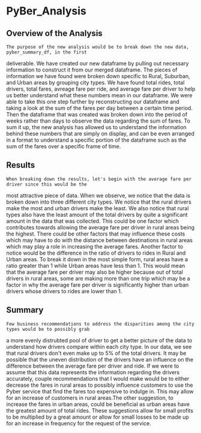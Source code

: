 # PyBer_Analysis

## Overview of the Analysis
	The purpose of the new analysis would be to break down the new data, pyber_summary_df, in the first
deliverable. We have created our new dataframe by pulling out necessary information to construct it from our
merged dataframe. The pieces of information we have found were broken down specific to Rural, Suburban, and
Urban areas by grouping city types. We have found total rides, total drivers, total fares, avreage fare per
ride, and average fare per driver to help us better understand what these numbers mean in our dataframe.
We were able to take this one step further by reconstructing our dataframe and taking a look at the sum of
the fares per day between a certain time period. Then the dataframe that was created was broken down into the
period of weeks rather than days to observe the data regarding the sum of fares. To sum it up, the new analysis
has allowed us to understand the information behind these numbers that are simply on display, and can be even
arranged in a format to understand a specific portion of the dataframe such as the sum of the fares over a specific
frame of time.

## Results
	When breaking down the results, let's begin with the average fare per driver since this would be the
most attractive piece of data. When we observe, we notice that the data is broken down into three different
city types. We notice that the rural drivers make the most and urban drivers make the least. We also notice that
rural types also have the least amount of the total drivers by quite a significant amount in the data that was
collected. This could be one factor which contributes towards allowing the average fare per driver in rural areas
being the highest. There could be other factors that may influence these costs which may have to do with the
distance between destinations in rural areas which may play a role in increasing the average fares. Another factor
to notice would be the difference in the ratio of drivers to rides in Rural and Urban areas. To break it
down in the most simple form, rural areas have a ratio greater than 1 while Urban areas have less than 1. This
would mean that the average fare per driver may also be higher because out of total drivers in rural areas, some
are making more than one trip which may be a factor in why the average fare per driver is significantly higher
than urban drivers whose drivers to rides are lower than 1.

## Summary
	Few business recommendations to address the disparities among the city types would be to possibly grab
a more evenly distrubted pool of driver to get a better picture of the data to understand how drivers compare
within each city type. In our data, we see that rural drivers don't even make up to 5% of the total drivers.
It may be possible that the uneven distribution of the drivers have an influence on the difference between
the average fare per driver and ride. If we were to assume that this data represents the information regarding
the drivers accurately, couple recommendations that I would make would be to either decrease the fares in rural areas
to possibly influence customers to use the Pyber service that find the fares too expensive to indulge in.
This may allow for an increase of customers in rural areas.The other suggestion, to increase the fares in urban areas,
could be beneficial as urban areas have the greatest amount of total rides. These suggestions allow for small
profits to be multiplied by a great amount or allow for small losses to be made up for an increase in frequency
for the request of the service.